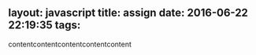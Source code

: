 layout: javascript
title: assign
date: 2016-06-22 22:19:35
tags:
---
contentcontentcontentcontentcontent
